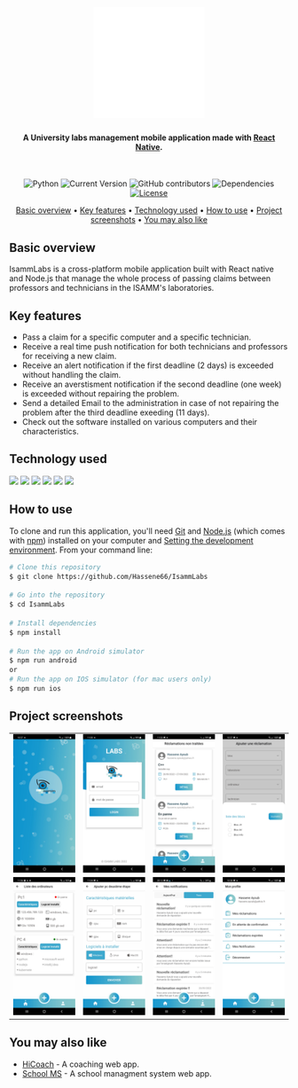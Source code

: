 <h1 align="center">
  <br/>
  <img src="./src/assets/bootsplash_logo@1,5x.png" alt="IsammLabs" width="200"/></a>
  <h4 align="center">A University labs management mobile application made with <a href="https://reactnative.dev/" target="_blank">React Native</a>.</h4>
  <br/>
</h1>
<div align="center">


![Python](https://img.shields.io/badge/React--native-0.69.2-orange)
![Current Version](https://img.shields.io/badge/version-v1.0-blue)
![GitHub contributors](https://img.shields.io/github/contributors/Hassene66/IsammLabs)
![Dependencies](https://img.shields.io/badge/dependencies-up%20to%20date-brightgreen.svg)
[![License](https://img.shields.io/badge/license-MIT-blue.svg)](https://opensource.org/licenses/MIT)
</div>

<p align="center">
  <a href="#key-features">Basic overview</a> •
  <a href="#how-to-use">Key features</a> •
  <a href="#Technology-used">Technology used</a> •
  <a href="#How-to-use">How to use</a> •
  <a href="#Project-screenshots">Project screenshots</a> •
  <a href="#You-may-also-like">You may also like</a>
  
</p>

## Basic overview
IsammLabs is a cross-platform mobile application built with React native and Node.js that manage the whole process of passing claims between professors and technicians in the ISAMM's laboratories.

## Key features
* Pass a claim for a specific computer and a specific technician.
* Receive a real time push notification for both technicians and professors for receiving a new claim.
* Receive an alert notification if the first deadline (2 days) is exceeded without handling the claim.
* Receive an averstisment notification if the second deadline (one week) is exceeded without repairing the problem.
* Send a detailed Email to the administration in case of not repairing the problem after the third deadline exeeding (11 days).
* Check out the software installed on various computers and their characteristics.

## Technology used

<p align="left">
  <img src="https://img.shields.io/badge/React_Native-20232A?style=for-the-badge&logo=react&logoColor=61DAFB" />
      <img src="https://img.shields.io/badge/JavaScript-323330?style=for-the-badge&logo=javascript&logoColor=F7DF1E" />
    <img src="https://img.shields.io/badge/node.js-6DA55F?style=for-the-badge&logo=node.js&logoColor=white" />
    <img src="https://img.shields.io/badge/express-%23000.svg?style=for-the-badge&logo=express&logoColor=white" />
    <img src="https://img.shields.io/badge/heroku-%23430098.svg?style=for-the-badge&logo=heroku&logoColor=white" />
    <img src="https://img.shields.io/badge/firebase cloud messaging-%23ED8B00.svg?style=for-the-badge&logo=firebase&logoColor=white" />
</p>

## How to use
To clone and run this application, you'll need [Git](https://git-scm.com) and [Node.js](https://nodejs.org/en/download/) (which comes with [npm](http://npmjs.com)) installed on your computer and [Setting the development environment](https://reactnative.dev/docs/environment-setup).
From your command line:
```bash
# Clone this repository
$ git clone https://github.com/Hassene66/IsammLabs

# Go into the repository
$ cd IsammLabs

# Install dependencies
$ npm install

# Run the app on Android simulator
$ npm run android
or
# Run the app on IOS simulator (for mac users only)
$ npm run ios
```




## Project screenshots


| | | | |
|:-------------------------:|:-------------------------:|:-------------------------:|:-------------------------:|
|<img width="200" alt="splashscreen" src="./screenshots/s1.jpg"> |  <img width="200" alt="login screen" src="./screenshots/s6.jpg">|<img width="200" alt="unprocessed claims screen" src="./screenshots/s7.jpg">|<img width="200" alt="add claim form (first step)" src="./screenshots/s3.jpg">  |  <img width="200" alt="add claim form (second step)" src="./screenshots/s4.jpg">|<img width="200" alt="all ISAMM blocs screen" src="./screenshots/s2.jpg">|
|<img width="200" alt="show computers stats" src="./screenshots/s9.jpg">  |  <img width="200" alt="add computer form" src="./screenshots/s8.jpg">|<img width="200" alt="add claim form (first step)" src="./screenshots/s10.jpg">|<img width="200" alt="teacher profile screen" src="./screenshots/s5.jpg">|

## You may also like

- [HiCoach](https://github.com/salimkazdaghli/Hicotech-Frontend) - A coaching web app.
- [School MS](https://github.com/amitmerchant1990/correo) - A school managment system web app.
